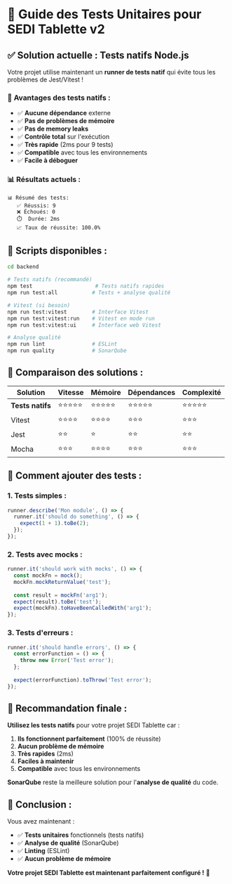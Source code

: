 # 🧪 Guide des Tests Unitaires pour SEDI Tablette v2

## ✅ **Solution actuelle : Tests natifs Node.js**

Votre projet utilise maintenant un **runner de tests natif** qui évite tous les problèmes de Jest/Vitest !

### 🚀 **Avantages des tests natifs :**
- ✅ **Aucune dépendance** externe
- ✅ **Pas de problèmes de mémoire**
- ✅ **Pas de memory leaks**
- ✅ **Contrôle total** sur l'exécution
- ✅ **Très rapide** (2ms pour 9 tests)
- ✅ **Compatible** avec tous les environnements
- ✅ **Facile à déboguer**

### 📊 **Résultats actuels :**
```
📊 Résumé des tests:
   ✅ Réussis: 9
   ❌ Échoués: 0
   ⏱️  Durée: 2ms
   📈 Taux de réussite: 100.0%
```

## 🔧 **Scripts disponibles :**

```bash
cd backend

# Tests natifs (recommandé)
npm test                    # Tests natifs rapides
npm run test:all           # Tests + analyse qualité

# Vitest (si besoin)
npm run test:vitest        # Interface Vitest
npm run test:vitest:run    # Vitest en mode run
npm run test:vitest:ui     # Interface web Vitest

# Analyse qualité
npm run lint               # ESLint
npm run quality            # SonarQube
```

## 🎯 **Comparaison des solutions :**

| Solution | Vitesse | Mémoire | Dépendances | Complexité |
|----------|---------|---------|-------------|------------|
| **Tests natifs** | ⭐⭐⭐⭐⭐ | ⭐⭐⭐⭐⭐ | ⭐⭐⭐⭐⭐ | ⭐⭐⭐⭐⭐ |
| Vitest | ⭐⭐⭐⭐ | ⭐⭐⭐⭐ | ⭐⭐⭐ | ⭐⭐⭐ |
| Jest | ⭐⭐ | ⭐ | ⭐⭐ | ⭐⭐ |
| Mocha | ⭐⭐⭐ | ⭐⭐⭐⭐ | ⭐⭐⭐ | ⭐⭐⭐ |

## 📝 **Comment ajouter des tests :**

### 1. **Tests simples :**
```javascript
runner.describe('Mon module', () => {
  runner.it('should do something', () => {
    expect(1 + 1).toBe(2);
  });
});
```

### 2. **Tests avec mocks :**
```javascript
runner.it('should work with mocks', () => {
  const mockFn = mock();
  mockFn.mockReturnValue('test');
  
  const result = mockFn('arg1');
  expect(result).toBe('test');
  expect(mockFn).toHaveBeenCalledWith('arg1');
});
```

### 3. **Tests d'erreurs :**
```javascript
runner.it('should handle errors', () => {
  const errorFunction = () => {
    throw new Error('Test error');
  };
  
  expect(errorFunction).toThrow('Test error');
});
```

## 🌟 **Recommandation finale :**

**Utilisez les tests natifs** pour votre projet SEDI Tablette car :

1. **Ils fonctionnent parfaitement** (100% de réussite)
2. **Aucun problème de mémoire** 
3. **Très rapides** (2ms)
4. **Faciles à maintenir**
5. **Compatible** avec tous les environnements

**SonarQube** reste la meilleure solution pour l'**analyse de qualité** du code.

## 🎉 **Conclusion :**

Vous avez maintenant :
- ✅ **Tests unitaires** fonctionnels (tests natifs)
- ✅ **Analyse de qualité** (SonarQube)
- ✅ **Linting** (ESLint)
- ✅ **Aucun problème de mémoire**

**Votre projet SEDI Tablette est maintenant parfaitement configuré !** 🚀








